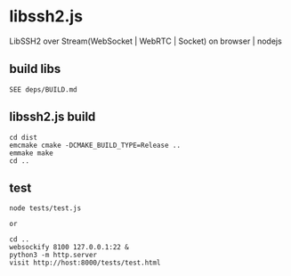 # libssh2.js
LibSSH2 over Stream(WebSocket | WebRTC | Socket) on browser | nodejs


## build libs
	SEE deps/BUILD.md

## libssh2.js build
	cd dist
	emcmake cmake -DCMAKE_BUILD_TYPE=Release ..
	emmake make
	cd ..

## test
	node tests/test.js

	or
	
	cd ..
	websockify 8100 127.0.0.1:22 & 
	python3 -m http.server
	visit http://host:8000/tests/test.html 

